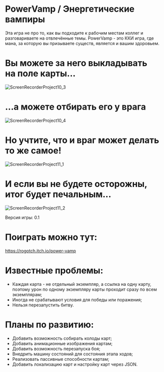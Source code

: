 # PowerVamp / Энергетические вампиры
Эта игра не про то, как вы подходите к рабочим местам коллег и разговариваете на отвлечённые темы.
PowerVamp - это ККИ игра, где мана, за которую вы призываете существ, является и вашим здоровьем.

# Вы можете за него выкладывать на поле карты...
![ScreenRecorderProject10_3](https://user-images.githubusercontent.com/57594218/192810829-0ed5fb0b-2264-4bfb-9e3e-48ad05f89a8e.gif)

# ...а можете отбирать его у врага
![ScreenRecorderProject10_4](https://user-images.githubusercontent.com/57594218/192811439-36f035eb-d2e8-4080-a927-9ba682ff8e3d.gif)

# Но учтите, что и враг может делать то же самое!
![ScreenRecorderProject11_1](https://user-images.githubusercontent.com/57594218/192812153-c6a48fa8-b556-4c52-bbd9-6b2b0c0a1f11.gif)

# И если вы не будете осторожны, итог будет печальным...
![ScreenRecorderProject11_2](https://user-images.githubusercontent.com/57594218/192812248-4a27d0be-1032-43d5-a36a-49b6a36007de.gif)

Версия игры: 0.1
# Поиграть можно тут:
https://rogotch.itch.io/power-vamp

# Известные проблемы:
- Каждая карта - не отдельный экземпляр, а ссылка на одну карту, поэтому урон по одному экземпляру карты проходит сразу по всем экземплярам;
- Иногда не срабатывают условия для победы или поражения;
- Нельзя перезапустить битву.

# Планы по развитию:
- Добавить возможность собирать колоды карт;
- Добавить анимационные изображения картам;
- Добавить возможность перезапуска боя;
- Внедрить машину состояний для состояния этапа ходов;
- Реализовать пассивные способности картам;
- Добавить локализацию карт и настройку карт через JSON.
